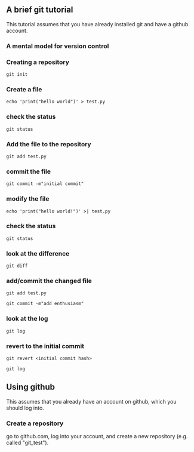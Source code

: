 ## A brief git tutorial

This tutorial assumes that you have already installed git and have a github account.

### A mental model for version control

### Creating a repository

```git init```

### Create a file

```echo 'print("hello world")' > test.py```

### check the status

```git status```

### Add the file to the repository

```git add test.py```

### commit the file

```git commit -m"initial commit"```

### modify the file

```echo 'print("hello world!")' >| test.py```

### check the status

```git status```

### look at the difference

```git diff```

### add/commit the changed file

```git add test.py```

```git commit -m"add enthusiasm"```

### look at the log

```git log```

### revert to the initial commit

```git revert <initial commit hash>```

```git log```

## Using github

This assumes that you already have an account on github, which you should log into.

### Create a repository

go to github.com, log into your account, and create a new repository (e.g. called "git_test").
